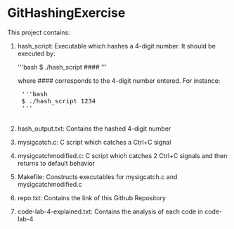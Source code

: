# GitHashingExercise

This project contains:

1. hash_script: Executable which hashes a 4-digit number. It should be executed by:

    '''bash
    $ ./hash_script #### 
    '''
    </pre>

    where #### corresponds to the 4-digit number entered. For instance:

    <pre>
    '''bash
    $ ./hash_script 1234 
    '''

2. hash_output.txt: Contains the hashed 4-digit number

3. mysigcatch.c: C script which catches a Ctrl+C signal

4. mysigcatchmodified.c: C script which catches 2 Ctrl+C signals and then returns to default behavior

5. Makefile: Constructs executables for mysigcatch.c and mysigcatchmodified.c

6. repo.txt: Contains the link of this Github Repository

7. code-lab-4-explained.txt: Contains the analysis of each code in code-lab-4


